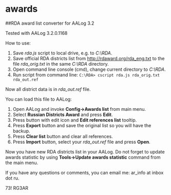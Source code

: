 # awards

##RDA award list converter for AALog 3.2

Tested with AALog 3.2.0.1168

How to use:

1. Save *rda.js* script to local drive, e.g. to *C:\RDA*.
2. Save official RDA districts list from http://rdaward.org/rda_eng.txt to the file *rda_orig.txt* in the same *C:\RDA* directory.
3. Open command line console (cmd), change current directory to *C:\RDA*.
4. Run script from command line: `C:\RDA> cscript rda.js rda_orig.txt rda_out.ref`

Now all district data is in *rda_out.ref* file. 

You can load this file to AALog:

1. Open AALog and invoke **Config->Awards list** from main menu.
2. Select **Russian Districts Award** and press **Edit**.
3. Press button with edit icon and **Edit references list** tooltip.
4. Press **Export** button and save the original list so you will have the backup.
5. Press **Clear list** button and clear all references.
6. Press **Import** button, select your *rda_out.ref* file and press **Open**.

Now you have new RDA districts list in your AALog. Do not forget to update awards statistic by using **Tools->Update awards statistic** command from the main menu.

If you have any questions or comments, you can email me: ar_info at inbox dot ru.

73!
RG3AR
 
 